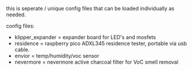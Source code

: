 this is seperate / unique config files that can be loaded individually as needed.

config files:

  * klipper_expander = expander board for LED's and mosfets
  * residence = raspberry pico ADXL345 residence tester, portable via usb cable.
  * envior = temp/humidity/voc sensor
  * nevermore = nevermore active charcoal filter for VoC smell removal